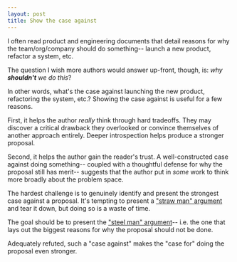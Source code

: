 ```yaml
---
layout: post
title: Show the case against
---
```


I often read product and engineering documents that detail reasons for why the team/org/company should do something-- launch a new product, refactor a system, etc.

The question I wish more authors would answer up-front, though, is: _why __shouldn't__ we do this_?

In other words, what's the case against launching the new product, refactoring the system, etc.? Showing the case against is useful for a few reasons.

First, it helps the author *really* think through hard tradeoffs. They may discover a critical drawback they overlooked or convince themselves of another approach entirely. Deeper introspection helps produce a stronger proposal.

Second, it helps the author gain the reader's trust. A well-constructed case against doing something-- coupled with a thoughtful defense for why the proposal still has merit-- suggests that the author put in _some_ work to think more broadly about the problem space.

The hardest challenge is to genuinely identify and present the strongest case against a proposal. It's tempting to present a ["straw man" argument](https://en.wikipedia.org/wiki/Straw_man) and tear it down, but doing so is a waste of time. 

The goal should be to present the ["steel man" argument](https://en.wikipedia.org/wiki/Straw_man#Steelmanning)-- i.e. the one that lays out the biggest reasons for why the proposal should not be done.

Adequately refuted, such a "case against" makes the "case for" doing the proposal even stronger.